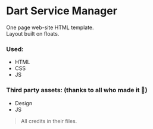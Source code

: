 # Dart Service Manager
One page  web-site HTML template.\
Layout built on floats.
### Used:
 - HTML
 - CSS
 - JS
### Third party assets: (thanks to all who made it :pray:)
 - Design
 - JS
 > All credits in their files.